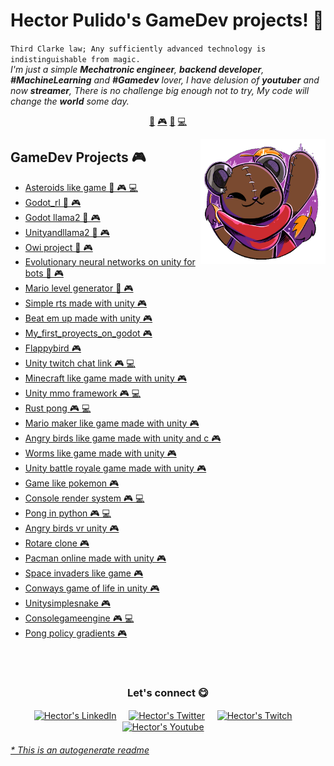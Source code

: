 # Hector Pulido's GameDev projects! 👋


`Third Clarke law; Any sufficiently advanced technology is indistinguishable from magic.`<br><em> I'm just a simple **Mechatronic engineer**, **backend developer**, **#MachineLearning** and **#Gamedev** lover, I have delusion of **youtuber** and now **streamer**, There is no challenge big enough not to try, My code will change the **world** some day.</em>


<p align="center">
<a href="https://github.com/HectorPulido/HectorPulido/blob/master/ai.md">🤖</a>
<a href="https://github.com/HectorPulido/HectorPulido/blob/master/gamedev.md">🎮</a>
<a href="https://github.com/HectorPulido/HectorPulido/blob/master/blockchain.md">🔑</a>
<a href="https://github.com/HectorPulido/HectorPulido/blob/master/backend.md">💻</a>
</p>


<a href="https://twitter.com/Hector_Pulido_">
<img align="right" height="auto" width="200" src="https://github.com/HectorPulido/HectorPulido/raw/master/img/pequesoft.png"/>
</a>


## GameDev Projects 🎮
- [Asteroids like game  🤖 🎮 💻](https://github.com/HectorPulido/Asteroids-like-game) 
- [Godot_rl  🤖 🎮](https://github.com/HectorPulido/godot_rl) 
- [Godot llama2  🤖 🎮](https://github.com/HectorPulido/godot-llama2) 
- [Unityandllama2  🤖 🎮](https://github.com/HectorPulido/UnityAndLLama2) 
- [Owi project  🤖 🎮](https://github.com/HectorPulido/Owi-project) 
- [Evolutionary neural networks on unity for bots  🤖 🎮](https://github.com/HectorPulido/Evolutionary-Neural-Networks-on-unity-for-bots) 
- [Mario level generator  🤖 🎮](https://github.com/HectorPulido/mario-level-generator) 
- [Simple rts made with unity  🎮](https://github.com/HectorPulido/Simple-RTS-Made-With-Unity) 
- [Beat em up made with unity  🎮](https://github.com/HectorPulido/Beat-em-up-made-with-unity) 
- [My_first_proyects_on_godot  🎮](https://github.com/HectorPulido/My_First_Proyects_On_Godot) 
- [Flappybird  🎮](https://github.com/HectorPulido/FlappyBird) 
- [Unity twitch chat link  🎮 💻](https://github.com/HectorPulido/Unity-twitch-chat-link) 
- [Minecraft like game made with unity  🎮](https://github.com/HectorPulido/MINECRAFT-like-game-made-with-UNITY) 
- [Unity mmo framework  🎮 💻](https://github.com/HectorPulido/Unity-MMO-Framework) 
- [Rust pong  🎮 💻](https://github.com/HectorPulido/rust-pong) 
- [Mario maker like game made with unity  🎮](https://github.com/HectorPulido/Mario-maker-like-game-made-with-unity) 
- [Angry birds like game made with unity and c   🎮](https://github.com/HectorPulido/Angry-birds-like-game-made-with-UNITY-and-C-) 
- [Worms like game made with unity  🎮](https://github.com/HectorPulido/Worms-like-game-made-with-unity) 
- [Unity battle royale game made with unity  🎮](https://github.com/HectorPulido/Unity-Battle-Royale-game-Made-With-Unity) 
- [Game like pokemon  🎮](https://github.com/HectorPulido/Game-Like-Pokemon) 
- [Console render system  🎮 💻](https://github.com/HectorPulido/console-render-system) 
- [Pong in python  🎮 💻](https://github.com/HectorPulido/pong-in-python) 
- [Angry birds vr unity  🎮](https://github.com/HectorPulido/angry-birds-vr-unity) 
- [Rotare clone  🎮](https://github.com/HectorPulido/rotare-clone) 
- [Pacman online made with unity  🎮](https://github.com/HectorPulido/Pacman-Online-made-with-unity) 
- [Space invaders like game  🎮](https://github.com/HectorPulido/Space-invaders-like-game) 
- [Conways game of life in unity  🎮](https://github.com/HectorPulido/Conways-Game-of-life-in-unity) 
- [Unitysimplesnake  🎮](https://github.com/HectorPulido/UnitySimpleSnake) 
- [Consolegameengine  🎮 💻](https://github.com/HectorPulido/ConsoleGameEngine) 
- [Pong policy gradients  🎮](https://github.com/HectorPulido/Pong-Policy-gradients) 



<br>

<br>

<div align="center">
<h3 align="center">Let's connect 😋</h3>
</div>
<p align="center">
<a href="https://www.linkedin.com/in/hector-pulido-17547369/" target="blank">
<img align="center" width="30px" alt="Hector's LinkedIn" src="https://www.vectorlogo.zone/logos/linkedin/linkedin-icon.svg"/></a> &nbsp; &nbsp;
<a href="https://twitter.com/Hector_Pulido_" target="blank">
<img align="center" width="30px" alt="Hector's Twitter" src="https://www.vectorlogo.zone/logos/twitter/twitter-official.svg"/></a> &nbsp; &nbsp;
<a href="https://www.twitch.tv/hector_pulido_" target="blank">
<img align="center" width="30px" alt="Hector's Twitch" src="https://www.vectorlogo.zone/logos/twitch/twitch-icon.svg"/></a> &nbsp; &nbsp;
<a href="https://www.youtube.com/channel/UCS_iMeH0P0nsIDPvBaJckOw" target="blank">
<img align="center" width="30px" alt="Hector's Youtube" src="https://www.vectorlogo.zone/logos/youtube/youtube-icon.svg"/></a> &nbsp; &nbsp;

</p>


###### [* This is an autogenerate readme](https://github.com/HectorPulido/HectorPulido/tree/master/ReadmeGenerator)

